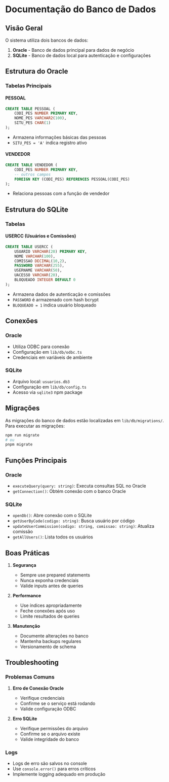 # Documentação do Banco de Dados

## Visão Geral
O sistema utiliza dois bancos de dados:
1. **Oracle** - Banco de dados principal para dados de negócio
2. **SQLite** - Banco de dados local para autenticação e configurações

## Estrutura do Oracle

### Tabelas Principais

#### PESSOAL
```sql
CREATE TABLE PESSOAL (
    CODI_PES NUMBER PRIMARY KEY,
    NOME_PES VARCHAR2(100),
    SITU_PES CHAR(1)
);
```
- Armazena informações básicas das pessoas
- `SITU_PES = 'A'` indica registro ativo

#### VENDEDOR
```sql
CREATE TABLE VENDEDOR (
    CODI_PES NUMBER PRIMARY KEY,
    -- outros campos
    FOREIGN KEY (CODI_PES) REFERENCES PESSOAL(CODI_PES)
);
```
- Relaciona pessoas com a função de vendedor

## Estrutura do SQLite

### Tabelas

#### USERCC (Usuários e Comissões)
```sql
CREATE TABLE USERCC (
    USUARIO VARCHAR(20) PRIMARY KEY,
    NOME VARCHAR(100),
    COMISSAO DECIMAL(10,2),
    PASSWORD VARCHAR(255),
    USERNAME VARCHAR(50),
    UACESSO VARCHAR(20),
    BLOQUEADO INTEGER DEFAULT 0
);
```
- Armazena dados de autenticação e comissões
- `PASSWORD` é armazenado com hash bcrypt
- `BLOQUEADO = 1` indica usuário bloqueado

## Conexões

### Oracle
- Utiliza ODBC para conexão
- Configuração em `lib/db/odbc.ts`
- Credenciais em variáveis de ambiente

### SQLite
- Arquivo local: `usuarios.db3`
- Configuração em `lib/db/config.ts`
- Acesso via `sqlite3` npm package

## Migrações

As migrações do banco de dados estão localizadas em `lib/db/migrations/`.
Para executar as migrações:

```bash
npm run migrate
# ou
pnpm migrate
```

## Funções Principais

### Oracle
- `executeQuery(query: string)`: Executa consultas SQL no Oracle
- `getConnection()`: Obtém conexão com o banco Oracle

### SQLite
- `openDb()`: Abre conexão com o SQLite
- `getUserByCode(codigo: string)`: Busca usuário por código
- `updateUserCommission(codigo: string, comissao: string)`: Atualiza comissão
- `getAllUsers()`: Lista todos os usuários

## Boas Práticas

1. **Segurança**
   - Sempre use prepared statements
   - Nunca exponha credenciais
   - Valide inputs antes de queries

2. **Performance**
   - Use índices apropriadamente
   - Feche conexões após uso
   - Limite resultados de queries

3. **Manutenção**
   - Documente alterações no banco
   - Mantenha backups regulares
   - Versionamento de schema

## Troubleshooting

### Problemas Comuns

1. **Erro de Conexão Oracle**
   - Verifique credenciais
   - Confirme se o serviço está rodando
   - Valide configuração ODBC

2. **Erro SQLite**
   - Verifique permissões do arquivo
   - Confirme se o arquivo existe
   - Valide integridade do banco

### Logs
- Logs de erro são salvos no console
- Use `console.error()` para erros críticos
- Implemente logging adequado em produção 